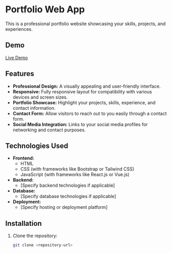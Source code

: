 # Portfolio Web App

This is a professional portfolio website showcasing your skills, projects, and experiences.

## Demo

[Live Demo](#) <!-- Add a link to your live demo if available -->

## Features

- **Professional Design:** A visually appealing and user-friendly interface.
- **Responsive:** Fully responsive layout for compatibility with various devices and screen sizes.
- **Portfolio Showcase:** Highlight your projects, skills, experience, and contact information.
- **Contact Form:** Allow visitors to reach out to you easily through a contact form.
- **Social Media Integration:** Links to your social media profiles for networking and contact purposes.

## Technologies Used

- **Frontend:**
  - HTML
  - CSS (with frameworks like Bootstrap or Tailwind CSS)
  - JavaScript (with frameworks like React.js or Vue.js)
- **Backend:**
  - [Specify backend technologies if applicable]
- **Database:**
  - [Specify database technologies if applicable]
- **Deployment:**
  - [Specify hosting or deployment platform]

## Installation

1. Clone the repository:

   ```bash
   git clone <repository-url>

